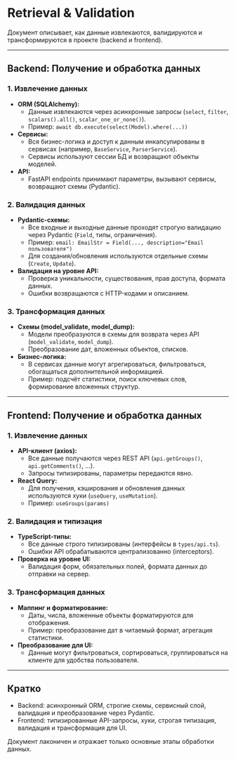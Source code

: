 # Retrieval & Validation

Документ описывает, как данные извлекаются, валидируются и трансформируются в проекте (backend и frontend).

---

## Backend: Получение и обработка данных

### 1. Извлечение данных
- **ORM (SQLAlchemy):**
  - Данные извлекаются через асинхронные запросы (`select`, `filter`, `scalars().all()`, `scalar_one_or_none()`).
  - Пример: `await db.execute(select(Model).where(...))`
- **Сервисы:**
  - Вся бизнес-логика и доступ к данным инкапсулированы в сервисах (например, `BaseService`, `ParserService`).
  - Сервисы используют сессии БД и возвращают объекты моделей.
- **API:**
  - FastAPI endpoints принимают параметры, вызывают сервисы, возвращают схемы (Pydantic).

### 2. Валидация данных
- **Pydantic-схемы:**
  - Все входные и выходные данные проходят строгую валидацию через Pydantic (`Field`, типы, ограничения).
  - Пример: `email: EmailStr = Field(..., description="Email пользователя")`
  - Для создания/обновления используются отдельные схемы (`Create`, `Update`).
- **Валидация на уровне API:**
  - Проверка уникальности, существования, прав доступа, формата данных.
  - Ошибки возвращаются с HTTP-кодами и описанием.

### 3. Трансформация данных
- **Схемы (model_validate, model_dump):**
  - Модели преобразуются в схемы для возврата через API (`model_validate`, `model_dump`).
  - Преобразование дат, вложенных объектов, списков.
- **Бизнес-логика:**
  - В сервисах данные могут агрегироваться, фильтроваться, обогащаться дополнительной информацией.
  - Пример: подсчёт статистики, поиск ключевых слов, формирование вложенных структур.

---

## Frontend: Получение и обработка данных

### 1. Извлечение данных
- **API-клиент (axios):**
  - Все данные получаются через REST API (`api.getGroups()`, `api.getComments()`, ...).
  - Запросы типизированы, параметры передаются явно.
- **React Query:**
  - Для получения, кэширования и обновления данных используются хуки (`useQuery`, `useMutation`).
  - Пример: `useGroups(params)`

### 2. Валидация и типизация
- **TypeScript-типы:**
  - Все данные строго типизированы (интерфейсы в `types/api.ts`).
  - Ошибки API обрабатываются централизованно (interceptors).
- **Проверка на уровне UI:**
  - Валидация форм, обязательных полей, формата данных до отправки на сервер.

### 3. Трансформация данных
- **Маппинг и форматирование:**
  - Даты, числа, вложенные объекты форматируются для отображения.
  - Пример: преобразование дат в читаемый формат, агрегация статистики.
- **Преобразование для UI:**
  - Данные могут фильтроваться, сортироваться, группироваться на клиенте для удобства пользователя.

---

## Кратко
- Backend: асинхронный ORM, строгие схемы, сервисный слой, валидация и преобразование через Pydantic.
- Frontend: типизированные API-запросы, хуки, строгая типизация, валидация и трансформация для UI.

Документ лаконичен и отражает только основные этапы обработки данных. 